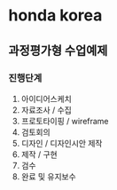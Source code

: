 # honda korea
## 과정평가형 수업예제
### 진행단계
1. 아이디어스케치
2. 자료조사 / 수집
3. 프로토타이핑 / wireframe
4. 검토회의
5. 디자인 / 디자인시안 제작
6. 제작 / 구현 <!--현재 단계-->
7. 검수
8. 완료 및 유지보수